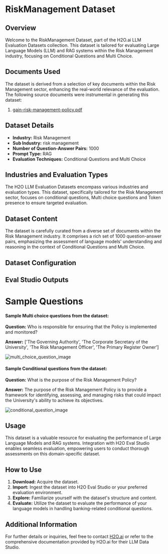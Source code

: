 # RiskManagement Dataset

## Overview
Welcome to the RiskManagement Dataset, part of the H2O.ai LLM Evaluation Datasets collection. This dataset is tailored for evaluating Large Language Models (LLM) and RAG systems within the Risk Management industry, focusing on Conditional Questions and Multi Choice.

## Documents Used
The dataset is derived from a selection of key documents within the Risk Management sector, enhancing the real-world relevance of the evaluation. The following source documents were instrumental in generating this dataset:
1. [gain-risk-management-policy.pdf](https://github.com/h2oai/h2o-evals/tree/64ee8b5162e03fa569fda7a49261cc28aa1fe939/catalog/risk_management_policy_eval/used_documents/gain-risk-management-policy.pdf)

## Dataset Details
- **Industry:** Risk Management
- **Sub Industry:** risk management
- **Number of Question-Answer Pairs:** 1000
- **Prompt Type:** RAG
- **Evaluation Techniques:** Conditional Questions and Multi Choice

## Industries and Evaluation Types
The H2O LLM Evaluation Datasets encompass various industries and evaluation types. This dataset, specifically tailored for the Risk Management sector, focuses on conditional questions, Multi choice questions and Token presence to ensure targeted evaluation.

## Dataset Content
The dataset is carefully curated from a diverse set of documents within the Risk Management industry. It comprises a rich set of 1000 question-answer pairs, emphasizing the assessment of language models' understanding and reasoning in the context of Conditional Questions and Multi Choice.

## Dataset Configuration

## Eval Studio Outputs

# Sample Questions

#### Sample Multi choice questions from the dataset:

**Question:** Who is responsible for ensuring that the Policy is implemented and monitored?

**Answer:** ['The Governing Authority', 'The Corporate Secretary of the University', 'The Risk Management Officer', 'The Primary Register Owner']

![multi_choice_question_image](https://github.com/h2oai/h2o-evals/tree/64ee8b5162e03fa569fda7a49261cc28aa1fe939/catalog/risk_management_policy_eval/screenshots/multi_choice.png)

#### Sample Conditional questions from the dataset:

**Question:** What is the purpose of the Risk Management Policy?

**Answer:** The purpose of the Risk Management Policy is to provide a framework for identifying, assessing, and managing risks that could impact the University's ability to achieve its objectives.

![conditional_question_image](https://github.com/h2oai/h2o-evals/tree/64ee8b5162e03fa569fda7a49261cc28aa1fe939/catalog/risk_management_policy_eval/screenshots/question_type.png)

## Usage

This dataset is a valuable resource for evaluating the performance of Large Language Models and RAG systems. Integration with H2O Eval Studio enables seamless evaluation, empowering users to conduct thorough assessments on this domain-specific dataset.

## How to Use

1. **Download:** Acquire the dataset.
2. **Import:** Ingest the dataset into H2O Eval Studio or your preferred evaluation environment.
3. **Explore:** Familiarize yourself with the dataset's structure and content.
4. **Evaluate:** Utilize the dataset to evaluate the performance of your language models in handling banking-related conditional questions.

## Additional Information

For further details or inquiries, feel free to contact [H2O.ai](https://www.h2o.ai/) or refer to the comprehensive documentation provided by H2O.ai for their LLM Data Studio.

